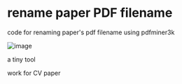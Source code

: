 # rename paper PDF filename
code for renaming paper's pdf filename using pdfminer3k

![image](https://github.com/EpicWatermelon/rename_paper_title/blob/master/result.jpg)

a tiny tool

work for CV paper
